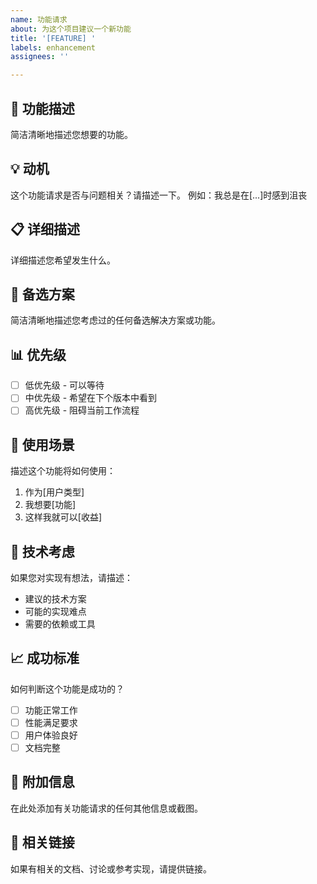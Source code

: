 ```yaml
---
name: 功能请求
about: 为这个项目建议一个新功能
title: '[FEATURE] '
labels: enhancement
assignees: ''

---
```


## 🚀 功能描述
简洁清晰地描述您想要的功能。

## 💡 动机
这个功能请求是否与问题相关？请描述一下。
例如：我总是在[...]时感到沮丧

## 📋 详细描述
详细描述您希望发生什么。

## 🎨 备选方案
简洁清晰地描述您考虑过的任何备选解决方案或功能。

## 📊 优先级
- [ ] 低优先级 - 可以等待
- [ ] 中优先级 - 希望在下个版本中看到
- [ ] 高优先级 - 阻碍当前工作流程

## 🎯 使用场景
描述这个功能将如何使用：
1. 作为[用户类型]
2. 我想要[功能]
3. 这样我就可以[收益]

## 🔧 技术考虑
如果您对实现有想法，请描述：
- 建议的技术方案
- 可能的实现难点
- 需要的依赖或工具

## 📈 成功标准
如何判断这个功能是成功的？
- [ ] 功能正常工作
- [ ] 性能满足要求
- [ ] 用户体验良好
- [ ] 文档完整

## 📝 附加信息
在此处添加有关功能请求的任何其他信息或截图。

## 🔗 相关链接
如果有相关的文档、讨论或参考实现，请提供链接。
